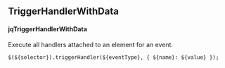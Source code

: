## TriggerHandlerWithData
#### jqTriggerHandlerWithData
Execute all handlers attached to an element for an event.
```
$(${selector}).triggerHandler(${eventType}, { ${name}: ${value} });
```